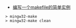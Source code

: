 - [编写一个makefile的简单实例](https://www.cnblogs.com/missliuxin/p/3540531.html)

```
> mingw32-make
> mingw32-make clean
```